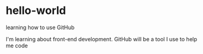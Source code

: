 # hello-world
learning how to use GitHub

I'm learning about front-end development. GitHub will be a tool I use to help me code
